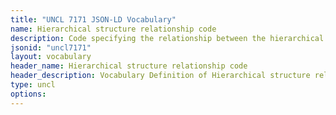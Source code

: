 ```yaml
---
title: "UNCL 7171 JSON-LD Vocabulary"
name: Hierarchical structure relationship code
description: Code specifying the relationship between the hierarchical object and an identified object.
jsonid: "uncl7171"
layout: vocabulary
header_name: Hierarchical structure relationship code
header_description: Vocabulary Definition of Hierarchical structure relationship code semantics in HTML format. JSON-LD format is available at [uncl7171.jsonld](/vocabulary/uncl7171.jsonld)
type: uncl
options:
---
```

